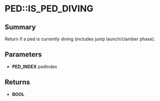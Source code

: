 # PED::IS_PED_DIVING

## Summary
Return if a ped is currently diving (includes jump launch/clamber phase).

## Parameters
* **PED_INDEX** pedIndex

## Returns
* **BOOL**